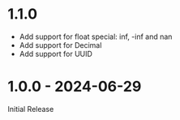 
# 1.1.0

- Add support for float special: inf, -inf and nan
- Add support for Decimal
- Add support for UUID

# 1.0.0 - 2024-06-29

Initial Release